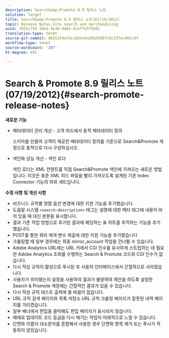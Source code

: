 ```yaml
---
description: Search&amp;Promote 8.9 릴리스 노트.
solution: Target
title: Search&amp;Promote 8.9 릴리스 노트(07/19/2012)
topic: Release Notes,Site search and merchandising
uuid: 3853c75d-19ed-4e36-9e81-dcbffe5f5b0c
translation-type: tm+mt
source-git-commit: d015154efdccbb4c6a39a56907c0c337ec065c9f
workflow-type: tm+mt
source-wordcount: '287'
ht-degree: 65%

---
```



# Search &amp; Promote 8.9 릴리스 노트(07/19/2012){#search-promote-release-notes}

**새로운 기능**

* 메타데이터 관리 개선 - 고객 피드에서 동적 메타데이터 정의

   스키마를 만들어 고객이 제공한 메타데이터 정의를 기준으로 Search&amp;Promote 계정으로 동적으로 다시 구성하십시오.
* 색인화 성능 개선 - 색인 로더

   색인 로더는 XML 컨텐트를 직접 Search&amp;Promote 색인에 가져오는 새로운 방법입니다. 이것은 표준 XML 피드 파일을 빨리 가져오도록 설계된 기존 Index Connector 기능의 하위 세트입니다.

**수정 사항 및 개선 사항**

* 비즈니스 규칙별 정렬 옵션 변경에 대한 지원 기능을 추가했습니다.
* 도움말 시스템 `<search-description>` 태그는 설명에 대한 메타 태그에 내용이 비어 있을 때 대신 본문을 표시합니다.
* 결과 기준 작업 방법으로 추가된 결과에 해당하는 표 히트를 추적하는 기능을 추가했습니다.
* POST를 통한 쿼리 매개 변수 제출에 대한 지원 기능을 추가했습니다
* 크롤링할 때 일부 경우에는 최종 mirror_account 작업을 건너뛸 수 있습니다.
* Adobe Analytics URL에는 URL 키에서 CGI 인수를 유사하게 스트립하는 데 필요한 Adobe Analytics 조회를 수행하는 Search &amp; Promote 코드와 CGI 인수가 없습니다.
* 다시 작성 규칙이 활성으로 푸시된 후 사용자 인터페이스에서 간헐적으로 사라졌습니다.
* 사용자가 의미했는지 설정을 사용하여 결과가 불량하여 제안을 하도록 설정한 Search &amp; Promote 계정에는 간헐적인 결과가 있을 수 있습니다.
* 다시 작성 규칙 테스트 출력에 줄 바꿈이 없습니다.
* URL 규칙 검색 페이지와 목록 저장소 URL 규칙 크롤링 페이지가 잘못된 내역 페이지를 가리켰습니다.
* 일부 배너에서 편집을 클릭해도 편집 페이지가 표시되지 않습니다.
* 때때로 업데이트 코드 등급을 다시 매기는 작업이 이례적으로 느릴 수 있습니다.
* 단면화 이름이 대소문자를 혼합해서 사용한 경우 단면화 항목 제거 또는 푸시가 작동하지 않았습니다.

